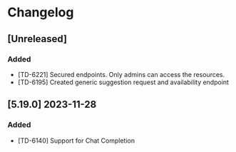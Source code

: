 # Changelog

## [Unreleased]

### Added

- [TD-6221] Secured endpoints. Only admins can access the resources.
- [TD-6195] Created generic suggestion request and availability endpoint

## [5.19.0] 2023-11-28

### Added

- [TD-6140] Support for Chat Completion
